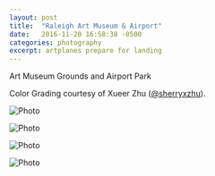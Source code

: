 ```yaml
---
layout: post
title:  "Raleigh Art Museum & Airport"
date:   2016-11-20 16:58:38 -0500
categories: photography
excerpt: artplanes prepare for landing
---
```

Art Museum Grounds and Airport Park

Color Grading courtesy of Xueer Zhu ([@sherryxzhu][xueer]).


![Photo]({{site.url}}/assets/img/11-20-2016/IMG_6094.JPG)

![Photo]({{site.url}}/assets/img/11-20-2016/IMG_6097.JPG)

![Photo]({{site.url}}/assets/img/11-20-2016/IMG_6128.JPG)

![Photo]({{site.url}}/assets/img/11-20-2016/IMG_6113.JPG)


[xueer]: https://github.com/sherryxzhu
